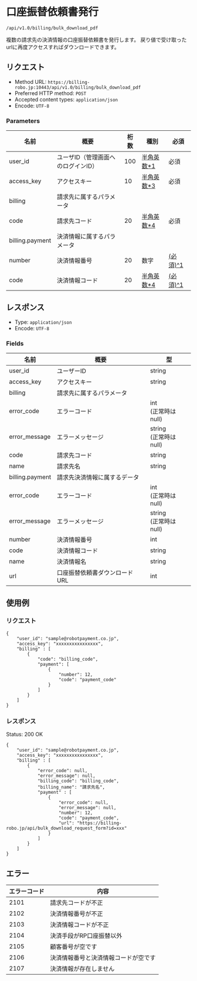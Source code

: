 # 口座振替依頼書発行

`/api/v1.0/billing/bulk_download_pdf`

複数の請求先の決済情報の口座振替依頼書を発行します。
戻り値で受け取ったurlに再度アクセスすればダウンロードできます。

## リクエスト
- Method URL: `https://billing-robo.jp:10443/api/v1.0/billing/bulk_download_pdf`
- Preferred HTTP method: `POST`
- Accepted content types: `application/json`
- Encode: `UTF-8`

### Parameters

| 名前            | 概要                               | 桁数 | 種別                               | 必須                        |
| --------------- | ---------------------------------- | ---- | ---------------------------------- | --------------------------- |
| user_id         | ユーザID（管理画面へのログインID） | 100  | [半角英数\*1](/README.md#種別注釈) | 必須                        |
| access_key      | アクセスキー                       | 10   | [半角英数\*3](/README.md#種別注釈) | 必須                        |
| billing         | 請求先に属するパラメータ           |      |                                    |                             |
| code            | 請求先コード                       | 20   | [半角英数\*4](/README.md#種別注釈) | 必須                        |
| billing.payment | 決済情報に属するパラメータ         |      |                                    |                             |
| number          | 決済情報番号                       | 20   | 数字                               | [(必須)^1](/README.md#必須) |
| code            | 決済情報コード                     | 20   | [半角英数\*4](/README.md#種別注釈) | [(必須)^1](/README.md#必須) |

## レスポンス
- Type: `application/json`
- Encode: `UTF-8`

### Fields

| 名前            | 概要                          | 型                         |
| --------------- | ----------------------------- | -------------------------- |
| user_id         | ユーザーID                    | string                     |
| access_key      | アクセスキー                  | string                     |
| billing         | 請求先に属するパラメータ      |                            |
| error_code      | エラーコード                  | int <br> (正常時はnull)    |
| error_message   | エラーメッセージ              | string <br> (正常時はnull) |
| code            | 請求先コード                  | string                     |
| name            | 請求先名                      | string                     |
| billing.payment | 請求先決済情報に属するデータ  |                            |
| error_code      | エラーコード                  | int <br> (正常時はnull)    |
| error_message   | エラーメッセージ              | string <br> (正常時はnull) |
| number          | 決済情報番号                  | int                        |
| code            | 決済情報コード                | string                     |
| name            | 決済情報名                    | string                     |
| url             | 口座振替依頼書ダウンロードURL | int                        |

## 使用例

### リクエスト

```
{
    "user_id": "sample@robotpayment.co.jp",
    "access_key": "xxxxxxxxxxxxxxxx",
    "billing" : [
        {
            "code": "billing_code",
            "payment": [
                {
                    "number": 12,
                    "code": "payment_code"
                }
            ]
        }
    ]
}
```

### レスポンス

Status: 200 OK

```
{
    "user_id": "sample@robotpayment.co.jp",
    "access_key": "xxxxxxxxxxxxxxxx",
    "billing" : [
        {
            "error_code": null,
            "error_message": null,
            "billing_code": "billing_code",
            "billing_name": "請求先名",
            "payment" : [
                {
                    "error_code": null,
                    "error_message": null,
                    "number": 12,
                    "code": "payment_code",
                    "url": "https://billing-robo.jp/api/bulk_download_request_form?id=xxx"
                }
            ]
        }
    ]
}
```

## エラー

| エラーコード | 内容                                 |
| ------------ | ------------------------------------ |
| 2101         | 請求先コードが不正                   |
| 2102         | 決済情報番号が不正                   |
| 2103         | 決済情報コードが不正                 |
| 2104         | 決済手段がRP口座振替以外             |
| 2105         | 顧客番号が空です                     |
| 2106         | 決済情報番号と決済情報コードが空です |
| 2107         | 決済情報が存在しません               |